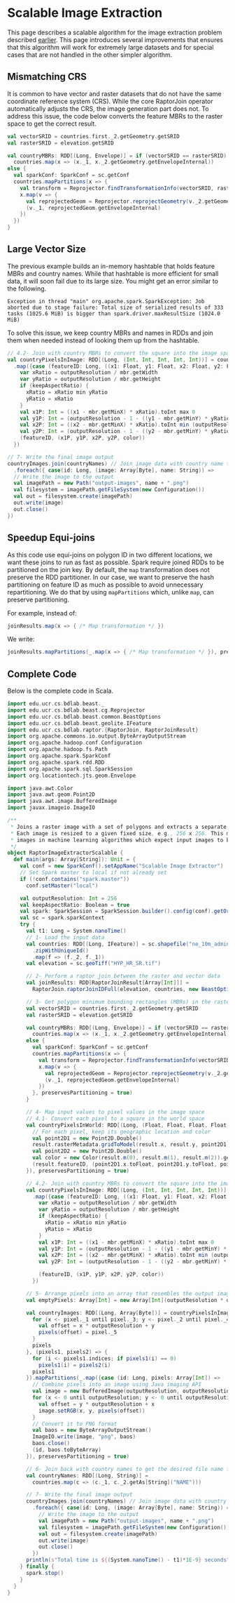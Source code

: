 # Scalable Image Extraction

This page describes a scalable algorithm for the image extraction problem described [earlier](image-extractor-resize.md). This page introduces several improvements that ensures that this algorithm will work for extremely large datasets and for special cases that are not handled in the other simpler algorithm.

## Mismatching CRS
It is common to have vector and raster datasets that do not have the same coordinate reference system (CRS). While the core RaptorJoin operator automatically adjusts the CRS, the image generation part does not. To address this issue, the code below converts the feature MBRs to the raster space to get the correct result.

```scala
val vectorSRID = countries.first._2.getGeometry.getSRID
val rasterSRID = elevation.getSRID

val countryMBRs: RDD[(Long, Envelope)] = if (vectorSRID == rasterSRID)
  countries.map(x => (x._1, x._2.getGeometry.getEnvelopeInternal))
else {
  val sparkConf: SparkConf = sc.getConf
  countries.mapPartitions(x => {
    val transform = Reprojector.findTransformationInfo(vectorSRID, rasterSRID, sparkConf)
    x.map(v => {
      val reprojectedGeom = Reprojector.reprojectGeometry(v._2.getGeometry, transform)
      (v._1, reprojectedGeom.getEnvelopeInternal)
    })
  })
}
```

## Large Vector Size
The previous example builds an in-memory hashtable that holds feature MBRs and country names. While that hashtable is more efficient for small data, it will soon fail due to its large size. You might get an error similar to the following.
```
Exception in thread "main" org.apache.spark.SparkException: Job aborted due to stage failure: Total size of serialized results of 333 tasks (1025.6 MiB) is bigger than spark.driver.maxResultSize (1024.0 MiB)
```
To solve this issue, we keep country MBRs and names in RDDs and join them when needed instead of looking them up from the hashtable.

```scala
// 4.2- Join with country MBRs to convert the square into the image space
val countryPixelsInImage: RDD[(Long, (Int, Int, Int, Int, Int))] = countryPixelsInWorld.join(countryMBRs)
  .map({case (featureID: Long, ((x1: Float, y1: Float, x2: Float, y2: Float, color: Int), mbr: Envelope)) =>
    var xRatio = outputResolution / mbr.getWidth
    var yRatio = outputResolution / mbr.getHeight
    if (keepAspectRatio) {
      xRatio = xRatio min yRatio
      yRatio = xRatio
    }
    val x1P: Int = ((x1 - mbr.getMinX) * xRatio).toInt max 0
    val y1P: Int = (outputResolution - 1 - ((y1 - mbr.getMinY) * yRatio)).toInt max 0
    val x2P: Int = ((x2 - mbr.getMinX) * xRatio).toInt min (outputResolution - 1)
    val y2P: Int = (outputResolution - 1 - ((y2 - mbr.getMinY) * yRatio)).toInt min (outputResolution - 1)
    (featureID, (x1P, y1P, x2P, y2P, color))
  })
```

```scala
// 7- Write the final image output
countryImages.join(countryNames) // Join image data with country name to write with the file name
  .foreach({ case(id: Long, (image: Array[Byte], name: String)) =>
  // Write the image to the output
  val imagePath = new Path("output-images", name + ".png")
  val filesystem = imagePath.getFileSystem(new Configuration())
  val out = filesystem.create(imagePath)
  out.write(image)
  out.close()
})
```

## Speedup Equi-joins
As this code use equi-joins on polygon ID in two different locations, we want these joins to run as fast as possible.
Spark require joined RDDs to be partitioned on the join key. By default, the `map` transformation does not preserve
the RDD partitioner. In our case, we want to preserve the hash partitioning on feature ID as much as possible to avoid
unnecessary repartitioning. We do that by using `mapPartitions` which, unlike `map`, can preserve partitioning.

For example, instead of:
```scala
joinResults.map(x => { /* Map transformation */ })
```

We write:
```scala
joinResults.mapPartitions(_.map(x => { /* Map transformation */ }), preservesPartitioning = true)
```

## Complete Code
Below is the complete code in Scala.
```scala
import edu.ucr.cs.bdlab.beast._
import edu.ucr.cs.bdlab.beast.cg.Reprojector
import edu.ucr.cs.bdlab.beast.common.BeastOptions
import edu.ucr.cs.bdlab.beast.geolite.IFeature
import edu.ucr.cs.bdlab.raptor.{RaptorJoin, RaptorJoinResult}
import org.apache.commons.io.output.ByteArrayOutputStream
import org.apache.hadoop.conf.Configuration
import org.apache.hadoop.fs.Path
import org.apache.spark.SparkConf
import org.apache.spark.rdd.RDD
import org.apache.spark.sql.SparkSession
import org.locationtech.jts.geom.Envelope

import java.awt.Color
import java.awt.geom.Point2D
import java.awt.image.BufferedImage
import javax.imageio.ImageIO

/**
 * Joins a raster image with a set of polygons and extracts a separate image for each polygon.
 * Each image is resized to a given fixed size, e.g., 256 x 256. This makes it helpful to use the extracted
 * images in machine learning algorithms which expect input images to be of the same size.
 */
object RaptorImageExtractorScalable {
  def main(args: Array[String]): Unit = {
    val conf = new SparkConf().setAppName("Scalable Image Extractor")
    // Set Spark master to local if not already set
    if (!conf.contains("spark.master"))
      conf.setMaster("local")

    val outputResolution: Int = 256
    val keepAspectRatio: Boolean = true
    val spark: SparkSession = SparkSession.builder().config(conf).getOrCreate()
    val sc = spark.sparkContext
    try {
      val t1: Long = System.nanoTime()
      // 1- Load the input data
      val countries: RDD[(Long, IFeature)] = sc.shapefile("ne_10m_admin_0_countries.zip")
        .zipWithUniqueId()
        .map(f => (f._2, f._1))
      val elevation = sc.geoTiff("HYP_HR_SR.tif")

      // 2- Perform a raptor join between the raster and vector data
      val joinResults: RDD[RaptorJoinResult[Array[Int]]] =
        RaptorJoin.raptorJoinIDFull(elevation, countries, new BeastOptions())

      // 3- Get polygon minimum bounding rectangles (MBRs) in the raster coordinate reference system (CRS)
      val vectorSRID = countries.first._2.getGeometry.getSRID
      val rasterSRID = elevation.getSRID

      val countryMBRs: RDD[(Long, Envelope)] = if (vectorSRID == rasterSRID)
        countries.map(x => (x._1, x._2.getGeometry.getEnvelopeInternal))
      else {
        val sparkConf: SparkConf = sc.getConf
        countries.mapPartitions(x => {
          val transform = Reprojector.findTransformationInfo(vectorSRID, rasterSRID, sparkConf)
          x.map(v => {
            val reprojectedGeom = Reprojector.reprojectGeometry(v._2.getGeometry, transform)
            (v._1, reprojectedGeom.getEnvelopeInternal)
          })
        }, preservesPartitioning = true)
      }

      // 4- Map input values to pixel values in the image space
      // 4.1- Convert each pixel to a square in the world space
      val countryPixelsInWorld: RDD[(Long, (Float, Float, Float, Float, Int))] = joinResults.mapPartitions(_.map(result => {
        // For each pixel, keep its geographic location and color
        val point2D1 = new Point2D.Double()
        result.rasterMetadata.gridToModel(result.x, result.y, point2D1)
        val point2D2 = new Point2D.Double()
        val color = new Color(result.m(0), result.m(1), result.m(2)).getRGB
        (result.featureID, (point2D1.x.toFloat, point2D1.y.toFloat, point2D2.x.toFloat, point2D2.y.toFloat, color))
      }), preservesPartitioning = true)

      // 4.2- Join with country MBRs to convert the square into the image space
      val countryPixelsInImage: RDD[(Long, (Int, Int, Int, Int, Int))] = countryPixelsInWorld.join(countryMBRs)
        .map({case (featureID: Long, ((x1: Float, y1: Float, x2: Float, y2: Float, color: Int), mbr: Envelope)) =>
          var xRatio = outputResolution / mbr.getWidth
          var yRatio = outputResolution / mbr.getHeight
          if (keepAspectRatio) {
            xRatio = xRatio min yRatio
            yRatio = xRatio
          }
          val x1P: Int = ((x1 - mbr.getMinX) * xRatio).toInt max 0
          val y1P: Int = (outputResolution - 1 - ((y1 - mbr.getMinY) * yRatio)).toInt max 0
          val x2P: Int = ((x2 - mbr.getMinX) * xRatio).toInt min (outputResolution - 1)
          val y2P: Int = (outputResolution - 1 - ((y2 - mbr.getMinY) * yRatio)).toInt min (outputResolution - 1)

          (featureID, (x1P, y1P, x2P, y2P, color))
        })

      // 5- Arrange pixels into an array that resembles the output image and create the image data
      val emptyPixels: Array[Int] = new Array[Int](outputResolution * outputResolution)

      val countryImages: RDD[(Long, Array[Byte])] = countryPixelsInImage.aggregateByKey(emptyPixels)((pixels, pixel) => {
        for (x <- pixel._1 until pixel._3; y <- pixel._2 until pixel._4) {
          val offset = x * outputResolution + y
          pixels(offset) = pixel._5
        }
        pixels
      }, (pixels1, pixels2) => {
        for (i <- pixels1.indices; if pixels1(i) == 0)
          pixels1(i) = pixels2(i)
        pixels1
      }).mapPartitions(_.map({case (id: Long, pixels: Array[Int]) =>
        // Combine pixels into an image using Java imaging API
        val image = new BufferedImage(outputResolution, outputResolution, BufferedImage.TYPE_INT_ARGB)
        for (x <- 0 until outputResolution; y <- 0 until outputResolution) {
          val offset = y * outputResolution + x
          image.setRGB(x, y, pixels(offset))
        }
        // Convert it to PNG format
        val baos = new ByteArrayOutputStream()
        ImageIO.write(image, "png", baos)
        baos.close()
        (id, baos.toByteArray)
      }), preservesPartitioning = true)

      // 6- Join back with country names to get the desired file name for each image
      val countryNames: RDD[(Long, String)] =
        countries.map(c => (c._1, c._2.getAs[String]("NAME")))

      // 7- Write the final image output
      countryImages.join(countryNames) // Join image data with country name to write with the file name
        .foreach({ case(id: Long, (image: Array[Byte], name: String)) =>
          // Write the image to the output
          val imagePath = new Path("output-images", name + ".png")
          val filesystem = imagePath.getFileSystem(new Configuration())
          val out = filesystem.create(imagePath)
          out.write(image)
          out.close()
        })
      println(s"Total time is ${(System.nanoTime() - t1)*1E-9} seconds")
    } finally {
      spark.stop()
    }
  }
}
```